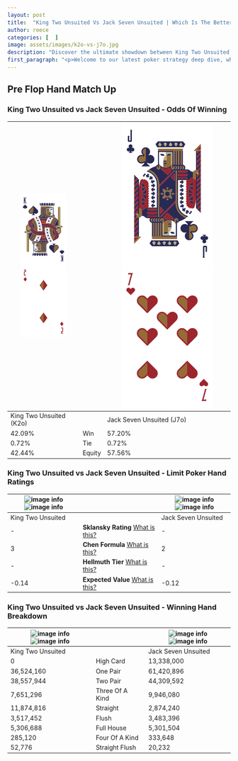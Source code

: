 ```yaml
---
layout: post
title:  "King Two Unsuited Vs Jack Seven Unsuited | Which Is The Better Hand In Poker? A Complete Guide"
author: reece
categories: [  ]
image: assets/images/k2o-vs-j7o.jpg
description: "Discover the ultimate showdown between King Two Unsuited and Jack Seven Unsuited in poker! Uncover the odds, strategies, and scenarios where one hand triumphs over the other. Get ready to up your poker game with this thrilling analysis."
first_paragraph: "<p>Welcome to our latest poker strategy deep dive, where we're pitting two distinct hands against each other in a high-stakes showdown: King Two Unsuited vs Jack Seven Unsuited.</p><p>In the dynamic world of poker, every decision counts, and knowing which hand holds the upper hand is key to your success at the table.</p><p>In this article, we'll dissect these two hands, explore the scenarios where one dominates the other, and equip you with the knowledge to make strategic choices that can tip the odds in your favor.</p><p>Get ready to unravel the intriguing dynamics of these poker hands and elevate your game to new heights.</p>"
---
```




[comment]: # (sp0)

## Pre Flop Hand Match Up

<div class="table hand-ratings" markdown="1"> 



### King Two Unsuited vs Jack Seven Unsuited - Odds Of Winning


    
| ![image info](assets/images/hand1/K.png) ![image info](assets/images/hand1/2o.png) |  | ![image info](assets/images/hand2/J.png) ![image info](assets/images/hand2/7o.png) |
| -------- | -------- | -------- |
| King Two Unsuited (K2o) |  | Jack Seven Unsuited (J7o) |
| 42.09% | Win | 57.20% |
| 0.72% | Tie | 0.72% |
| 42.44% | Equity | 57.56% |




[comment]: # (sp1)



### King Two Unsuited vs Jack Seven Unsuited - Limit Poker Hand Ratings


    
| ![image info](https://www.riverpairs.com/assets/images/hand1/K.png) ![image info](https://www.riverpairs.com/assets/images/hand1/2o.png) |  | ![image info](https://www.riverpairs.com/assets/images/hand2/J.png) ![image info](https://www.riverpairs.com/assets/images/hand2/7o.png) |
| -------- | -------- | -------- |
| King Two Unsuited |  | Jack Seven Unsuited |
| - | **Sklansky Rating** [What is this?](/sklansky-rating-explained) | - |
| 3 | **Chen Formula** [What is this?](/chen-formula-explained) | 2 |
| - | **Hellmuth Tier** [What is this?](/Hellmuth-tier-explained) | - |
| -0.14 | **Expected Value** [What is this?](/expected-value-explained) | -0.12 |




[comment]: # (sp2)



### King Two Unsuited vs Jack Seven Unsuited - Winning Hand Breakdown


    
| ![image info](https://www.riverpairs.com/assets/images/hand1/K.png) ![image info](https://www.riverpairs.com/assets/images/hand1/2o.png) |  | ![image info](https://www.riverpairs.com/assets/images/hand2/J.png) ![image info](https://www.riverpairs.com/assets/images/hand2/7o.png) |
| -------- | -------- | -------- |
| King Two Unsuited |  | Jack Seven Unsuited |
| 0 | High Card | 13,338,000 |
| 36,524,160 | One Pair | 61,420,896 |
| 38,557,944 | Two Pair | 44,309,592 |
| 7,651,296 | Three Of A Kind | 9,946,080 |
| 11,874,816 | Straight | 2,874,240 |
| 3,517,452 | Flush | 3,483,396 |
| 5,306,688 | Full House | 5,301,504 |
| 285,120 | Four Of A Kind | 333,648 |
| 52,776 | Straight Flush | 20,232 |




[comment]: # (sp3)



</div>

[comment]: # (sp4)



[comment]: # (sp5)

